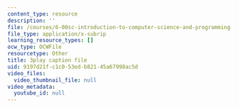 ```yaml
---
content_type: resource
description: ''
file: /courses/6-00sc-introduction-to-computer-science-and-programming-spring-2011/9197d21fc1c053edb82145a67998ac5d_QnAUd-em3E.vtt
file_type: application/x-subrip
learning_resource_types: []
ocw_type: OCWFile
resourcetype: Other
title: 3play caption file
uid: 9197d21f-c1c0-53ed-b821-45a67998ac5d
video_files:
  video_thumbnail_file: null
video_metadata:
  youtube_id: null
---
```

